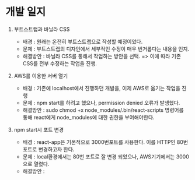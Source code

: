 # 개발 일지

1. 부트스트랩과 바닐라 CSS
    - 배경 : 원래는 온전히 부트스트랩으로 작성할 예정이었다.
    - 문제 : 부트스트랩의 디자인에서 세부적인 수정이 매우 번거롭다는 내용을 인지.
    - 해결방안 : 바닐라 CSS를 통해서 작업하는 방안을 선택. => 이에 따라 기존 CSS를 전부 수정하는 작업을 진행.

2. AWS를 이용한 서버 열기
    - 배경 : 기존에 localhost에서 진행하던 개발을, 이제 AWS로 옮기는 작업을 진행
    - 문제 : npm start를 하려고 했으나, permission denied 오류가 발생했다.
    - 해결방안 : sudo chmod +x node_modules/.bin/react-scripts 명령어를 통해 react에게 node_modules에 대한 권한을 부여해야한다.

3. npm start시 포트 변경
    - 배경 : react-app은 기본적으로 3000번포트를 사용한다. 이를 HTTP인 80번 포트로 변경하고자 한다.
    - 문제 : local환경에서는 80번 포트로 잘 변경 되었으나, AWS기기에서는 3000으로 열렸다.
    - 해결방안 :